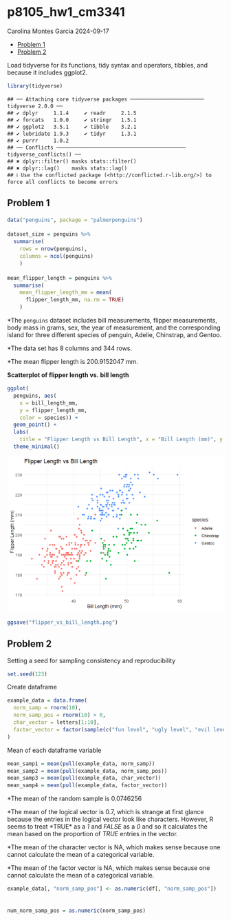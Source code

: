p8105_hw1_cm3341
================
Carolina Montes Garcia
2024-09-17

- [Problem 1](#problem-1)
- [Problem 2](#problem-2)

Load tidyverse for its functions, tidy syntax and operators, tibbles,
and because it includes ggplot2.

``` r
library(tidyverse)
```

    ## ── Attaching core tidyverse packages ──────────────────────── tidyverse 2.0.0 ──
    ## ✔ dplyr     1.1.4     ✔ readr     2.1.5
    ## ✔ forcats   1.0.0     ✔ stringr   1.5.1
    ## ✔ ggplot2   3.5.1     ✔ tibble    3.2.1
    ## ✔ lubridate 1.9.3     ✔ tidyr     1.3.1
    ## ✔ purrr     1.0.2     
    ## ── Conflicts ────────────────────────────────────────── tidyverse_conflicts() ──
    ## ✖ dplyr::filter() masks stats::filter()
    ## ✖ dplyr::lag()    masks stats::lag()
    ## ℹ Use the conflicted package (<http://conflicted.r-lib.org/>) to force all conflicts to become errors

## Problem 1

``` r
data("penguins", package = "palmerpenguins")

dataset_size = penguins %>%
  summarise(
    rows = nrow(penguins), 
    columns = ncol(penguins)
    )

mean_flipper_length = penguins %>%
  summarise(
    mean_flipper_length_mm = mean(
      flipper_length_mm, na.rm = TRUE)
    )
```

\*The `penguins` dataset includes bill measurements, flipper
measurements, body mass in grams, sex, the year of measurement, and the
corresponding island for three different species of penguin, Adelie,
Chinstrap, and Gentoo.

\*The data set has 8 columns and 344 rows.

\*The mean flipper length is 200.9152047 mm.

**Scatterplot of flipper length vs. bill length**

``` r
ggplot(
  penguins, aes(
    x = bill_length_mm, 
    y = flipper_length_mm, 
    color = species)) +
  geom_point() +
  labs(
    title = "Flipper Length vs Bill Length", x = "Bill Length (mm)", y = "Flipper Length (mm)") +
  theme_minimal()
```

![](p8105_hw1_cm3341_files/figure-gfm/unnamed-chunk-3-1.png)<!-- -->

``` r
ggsave("flipper_vs_bill_length.png")
```

## Problem 2

Setting a seed for sampling consistency and reproducibility

``` r
set.seed(123)
```

Create dataframe

``` r
example_data = data.frame(
  norm_samp = rnorm(10),
  norm_samp_pos = rnorm(10) > 0,
  char_vector = letters[1:10],
  factor_vector = factor(sample(c("fun level", "ugly level", "evil level"), 10, replace = TRUE))
)
```

Mean of each dataframe variable

``` r
mean_samp1 = mean(pull(example_data, norm_samp))
mean_samp2 = mean(pull(example_data, norm_samp_pos))
mean_samp3 = mean(pull(example_data, char_vector))
mean_samp4 = mean(pull(example_data, factor_vector))
```

\*The mean of the random sample is 0.0746256

*The mean of the logical vector is 0.7, which is strange at first glance
because the entries in the logical vector look like characters. However,
R seems to treat *TRUE\* as a *1* and *FALSE* as a *0* and so it
calculates the mean based on the proportion of *TRUE* entries in the
vector.

\*The mean of the character vector is NA, which makes sense because one
cannot calculate the mean of a categorical variable.

\*The mean of the factor vector is NA, which makes sense because one
cannot calculate the mean of a categorical variable.

``` r
example_data[, "norm_samp_pos"] <- as.numeric(df[, "norm_samp_pos"])


num_norm_samp_pos = as.numeric(norm_samp_pos)
```
